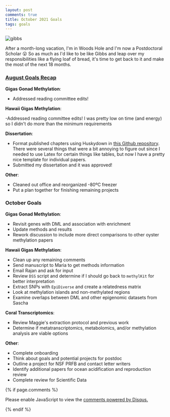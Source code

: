 ```yaml
---
layout: post
comments: true
title: October 2021 Goals
tags: goals
---
```


![gibbs](https://user-images.githubusercontent.com/22335838/136218603-c3e9b0f3-000e-4dbe-a2a6-c9afd7a93781.JPG)

After a month-long vacation, I'm in Woods Hole and I'm now a Postdoctoral Scholar :open_mouth: So as much as I'd like to be like Gibbs and leap over my responsibilities like a flying loaf of bread, it's time to get back to it and make the most of the next 18 months.

### [August Goals Recap](https://yaaminiv.github.io/August-2021-Goals/)

**Gigas Gonad Methylation**:

- Addressed reading committee edits!

**Hawaii Gigas Methylation**:

-Addressed reading committee edits! I was pretty low on time (and energy) so I didn't do more than the minimum requirements

**Dissertation**:

- Format published chapters using Huskydown in [this Github repository](https://github.com/yaaminiv/dissertation). There were several things that were a bit annoying to figure out since I needed to use Latex for certain things like tables, but now I have a pretty nice template for individual papers.
- Submitted my dissertation and it was approved!

**Other**:

- Cleaned out office and reorganized -80ºC freezer
- Put a plan together for finishing remaining projects

### October Goals

**Gigas Gonad Methylation**:

- Revisit genes with DML and association with enrichment
- Update methods and results
- Rework discussion to include more direct comparisons to other oyster methylation papers

**Hawaii Gigas Methylation**:

- Clean up any remaining comments
- Send manuscript to Maria to get methods information
- Email Rajan and ask for input
- Review `DSS` script and determine if I should go back to `methylKit` for better interpretation
- Extract SNPs with `EpiDiverse` and create a relatedness matrix
- Look at methylation islands and non-methylated regions
- Examine overlaps between DML and other epigenomic datasets from Sascha

**Coral Transcriptomics**:

- Review Maggie's extraction protocol and previous work
- Determine if metatranscriptomics, metabolomics, and/or methylation analysis are viable options

**Other**:

- Complete onboarding
- Think about goals and potential projects for postdoc
- Outline a project for NSF PRFB and contact letter writers
- Identify additional papers for ocean acidification and reproduction review
- Complete review for Scientific Data


{% if page.comments %}

<div id="disqus_thread"></div>
<script>

/**
*  RECOMMENDED CONFIGURATION VARIABLES: EDIT AND UNCOMMENT THE SECTION BELOW TO INSERT DYNAMIC VALUES FROM YOUR PLATFORM OR CMS.
*  LEARN WHY DEFINING THESE VARIABLES IS IMPORTANT: https://disqus.com/admin/universalcode/#configuration-variables*/
/*
var disqus_config = function () {
this.page.url = PAGE_URL;  // Replace PAGE_URL with your page's canonical URL variable
this.page.identifier = PAGE_IDENTIFIER; // Replace PAGE_IDENTIFIER with your page's unique identifier variable
};
*/
(function() { // DON'T EDIT BELOW THIS LINE
var d = document, s = d.createElement('script');
s.src = 'https://the-responsible-grad-student.disqus.com/embed.js';
s.setAttribute('data-timestamp', +new Date());
(d.head || d.body).appendChild(s);
})();
</script>
<noscript>Please enable JavaScript to view the <a href="https://disqus.com/?ref_noscript">comments powered by Disqus.</a></noscript>

{% endif %}

<script id="dsq-count-scr" src="//the-responsible-grad-student.disqus.com/count.js" async></script>
